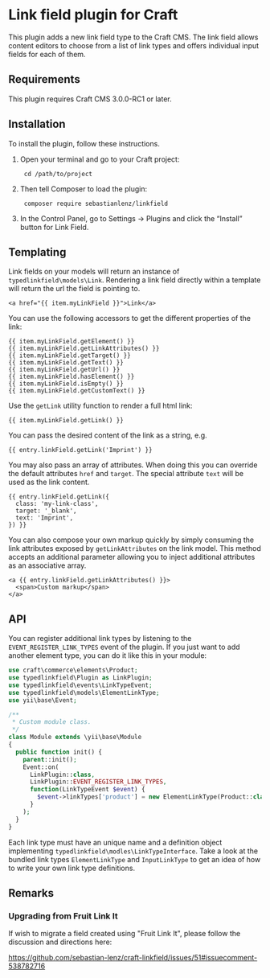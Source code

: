# Link field plugin for Craft

This plugin adds a new link field type to the Craft CMS. The link field allows content editors to choose from
a list of link types and offers individual input fields for each of them.

## Requirements

This plugin requires Craft CMS 3.0.0-RC1 or later.

## Installation

To install the plugin, follow these instructions.

1. Open your terminal and go to your Craft project:

        cd /path/to/project

2. Then tell Composer to load the plugin:

        composer require sebastianlenz/linkfield

3. In the Control Panel, go to Settings → Plugins and click the “Install” button for Link Field.

## Templating

Link fields on your models will return an instance of `typedlinkfield\models\Link`. Rendering a link
field directly within a template will return the url the field is pointing to.

```
<a href="{{ item.myLinkField }}">Link</a>
```

You can use the following accessors to get the different properties of the link:

```
{{ item.myLinkField.getElement() }}
{{ item.myLinkField.getLinkAttributes() }}
{{ item.myLinkField.getTarget() }}
{{ item.myLinkField.getText() }}
{{ item.myLinkField.getUrl() }}
{{ item.myLinkField.hasElement() }}
{{ item.myLinkField.isEmpty() }}
{{ item.myLinkField.getCustomText() }}
```

Use the `getLink` utility function to render a full html link:

```
{{ item.myLinkField.getLink() }}
```

You can pass the desired content of the link as a string, e.g.
```
{{ entry.linkField.getLink('Imprint') }}
```

You may also pass an array of attributes. When doing this you can override
the default attributes `href` and `target`. The special attribute `text`
will be used as the link content.
```
{{ entry.linkField.getLink({
  class: 'my-link-class',
  target: '_blank',
  text: 'Imprint',
}) }}
```

You can also compose your own markup quickly by simply consuming the link
attributes exposed by `getLinkAttributes` on the link model. This method accepts
an additional parameter allowing you to inject additional attributes as an
associative array.
```
<a {{ entry.linkField.getLinkAttributes() }}>
  <span>Custom markup</span>
</a>
```

## API

You can register additional link types by listening to the `EVENT_REGISTER_LINK_TYPES` 
event of the plugin. If you just want to add another element type, you can do it like this in
your module:

```php
use craft\commerce\elements\Product;
use typedlinkfield\Plugin as LinkPlugin;
use typedlinkfield\events\LinkTypeEvent;
use typedlinkfield\models\ElementLinkType;
use yii\base\Event;

/**
 * Custom module class.
 */
class Module extends \yii\base\Module
{
  public function init() {
    parent::init();
    Event::on(
      LinkPlugin::class,
      LinkPlugin::EVENT_REGISTER_LINK_TYPES,
      function(LinkTypeEvent $event) {
        $event->linkTypes['product'] = new ElementLinkType(Product::class);
      }
    );
  }
}
```


Each link type must have an unique name and a definition object implementing `typedlinkfield\modles\LinkTypeInterface`. 
Take a look at the bundled link types `ElementLinkType` and `InputLinkType` to get an idea of how to write your own 
link type definitions.

## Remarks

### Upgrading from Fruit Link It

If wish to migrate a field created using "Fruit Link It", please follow the
discussion and directions here:

https://github.com/sebastian-lenz/craft-linkfield/issues/51#issuecomment-538782716
